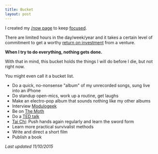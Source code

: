 ```yaml
---
title: Bucket
layout: post
---
```

I created my [/now page]({{site.url}}/now) to keep [focused]({{site.url}}/focus).

There are limited hours in the day/week/year and it takes a certain level of commitment to get a worthy [return on investment]({{site.url}}/return-on-investment) from a venture.

**When I try to do everything, nothing gets done.**

With that in mind, this bucket holds the things I will do before I die, but not right now.

You might even call it a bucket list.

  - Do a quick, no-nonsense "album" of my unrecorded songs, sung live into an iPhone
  - Do standup open-mics, work up a routine, get laughs
  - Make an electro-pop album that sounds nothing like my other albums
  - Interview [Modulogeek](http://modulogeek.com/)
  - Be on [The Moth](http://themoth.org/)
  - Do a [TED talk](https://www.ted.com/talks)
  - [Tai Chi]({{site.url}}/relax): Push hands again regularly and learn the sword form
  - Learn more practical survivalist methods
  - Write and direct a short film
  - Publish a book

*Last updated 11/10/2015*
